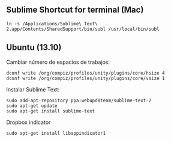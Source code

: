 

Sublime Shortcut for terminal (Mac)
--------
```
ln -s /Applications/Sublime\ Text\ 2.app/Contents/SharedSupport/bin/subl /usr/local/bin/subl
```

Ubuntu (13.10)
--------

Cambiar número de espacios de trabajos:
```
dconf write /org/compiz/profiles/unity/plugins/core/hsize 4
dconf write /org/compiz/profiles/unity/plugins/core/vsize 1
```


Instalar Sublime Text:
```
sudo add-apt-repository ppa:webupd8team/sublime-text-2
sudo apt-get update
sudo apt-get install sublime-text
```

Dropbox indicator
```
sudo apt-get install libappindicator1
```
